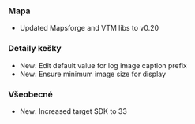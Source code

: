 ### Mapa
- Updated Mapsforge and VTM libs to v0.20

### Detaily kešky
- New: Edit default value for log image caption prefix
- New: Ensure minimum image size for display

### Všeobecné
- New: Increased target SDK to 33

